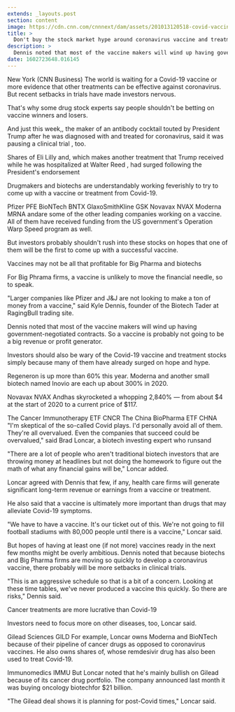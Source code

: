 ```yaml
--- 
extends: _layouts.post 
section: content 
image: https://cdn.cnn.com/cnnnext/dam/assets/201013120518-covid-vaccine-trials-0909-restricted-super-tease.jpg 
title: > 
  Don't buy the stock market hype around coronavirus vaccine and treatment companies 
description: > 
  Dennis noted that most of the vaccine makers will wind up having government-negotiated contracts.Investors should also be wary of the Covid-19 vaccine and treatment stocks simply because many of them have already surged on hope and hype.We're not going to fill football stadiums with 80,000 people until there is a vaccine," Loncar said.Dennis noted that because biotechs and Big Pharma firms are moving so quickly to develop a coronavirus vaccine, there probably will be more setbacks in clinical trials.Immunomedics IMMU But Loncar noted that he's mainly bullish on Gilead because of its cancer drug portfolio. 
date: 1602723648.016145 
--- 
```

New York (CNN Business) The world is waiting for a Covid-19 vaccine or more evidence that other treatments can be effective against coronavirus. But recent setbacks in trials have made investors nervous.

That's why some drug stock experts say people shouldn't be betting on vaccine winners and losers.

And just this week,, the maker of an antibody cocktail touted by President Trump after he was diagnosed with and treated for coronavirus, said it was pausing a clinical trial , too.

Shares of Eli Lilly and, which makes another treatment that Trump received while he was hospitalized at Walter Reed , had surged following the President's endorsement

Drugmakers and biotechs are understandably working feverishly to try to come up with a vaccine or treatment from Covid-19.

Pfizer PFE BioNTech BNTX GlaxoSmithKline GSK Novavax NVAX Moderna MRNA andare some of the other leading companies working on a vaccine. All of them have received funding from the US government's Operation Warp Speed program as well.

But investors probably shouldn't rush into these stocks on hopes that one of them will be the first to come up with a successful vaccine.

Vaccines may not be all that profitable for Big Pharma and biotechs

For Big Phrama firms, a vaccine is unlikely to move the financial needle, so to speak.

"Larger companies like Pfizer and J&J are not looking to make a ton of money from a vaccine," said Kyle Dennis, founder of the Biotech Tader at RagingBull trading site.

Dennis noted that most of the vaccine makers will wind up having government-negotiated contracts. So a vaccine is probably not going to be a big revenue or profit generator.

Investors should also be wary of the Covid-19 vaccine and treatment stocks simply because many of them have already surged on hope and hype.

Regeneron is up more than 60% this year. Moderna and another small biotech named Inovio are each up about 300% in 2020.

Novavax NVAX Andhas skyrocketed a whopping 2,840% — from about $4 at the start of 2020 to a current price of $117.

The Cancer Immunotherapy ETF CNCR The China BioPharma ETF CHNA "I'm skeptical of the so-called Covid plays. I'd personally avoid all of them. They're all overvalued. Even the companies that succeed could be overvalued," said Brad Loncar, a biotech investing expert who runsand

"There are a lot of people who aren't traditional biotech investors that are throwing money at headlines but not doing the homework to figure out the math of what any financial gains will be," Loncar added.

Loncar agreed with Dennis that few, if any, health care firms will generate significant long-term revenue or earnings from a vaccine or treatment.

He also said that a vaccine is ultimately more important than drugs that may alleviate Covid-19 symptoms.

"We have to have a vaccine. It's our ticket out of this. We're not going to fill football stadiums with 80,000 people until there is a vaccine," Loncar said.

But hopes of having at least one (if not more) vaccines ready in the next few months might be overly ambitious. Dennis noted that because biotechs and Big Pharma firms are moving so quickly to develop a coronavirus vaccine, there probably will be more setbacks in clinical trials.

"This is an aggressive schedule so that is a bit of a concern. Looking at these time tables, we've never produced a vaccine this quickly. So there are risks," Dennis said.

Cancer treatments are more lucrative than Covid-19

Investors need to focus more on other diseases, too, Loncar said.

Gilead Sciences GILD For example, Loncar owns Moderna and BioNTech because of their pipeline of cancer drugs as opposed to coronavirus vaccines. He also owns shares of, whose remdesivir drug has also been used to treat Covid-19.

Immunomedics IMMU But Loncar noted that he's mainly bullish on Gilead because of its cancer drug portfolio. The company announced last month it was buying oncology biotechfor $21 billion.

"The Gilead deal shows it is planning for post-Covid times," Loncar said.